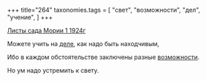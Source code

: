 +++
title="264"
taxonomies.tags = [
 "свет",
 "возможности",
 "дел",
 "учение",
]
+++

[Листы сада Мории 1 1924г](/agni/1924)

Можете учить на [деле](/tags/дел), как надо быть находчивым,   

Ибо в каждом обстоятельстве заключены разные [возможности](/tags/возможности).   

Но ум надо устремить к свету.   

